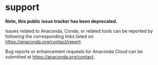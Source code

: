 # support

**Note, this public issue tracker has been deprecated.**

Issues related to Anaconda, Conda, or related tools can be reported by following the corresponding links listed on https://anaconda.org/contact/report.

Bug reports or enhancement requests for Anaconda Cloud can be submitted at https://anaconda.org/contact.
